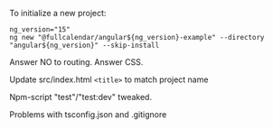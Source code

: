 
To initialize a new project:

```
ng_version="15"
ng new "@fullcalendar/angular${ng_version}-example" --directory "angular${ng_version}" --skip-install
```

Answer NO to routing. Answer CSS.

Update src/index.html `<title>` to match project name

Npm-script "test"/"test:dev" tweaked.

Problems with tsconfig.json and .gitignore
